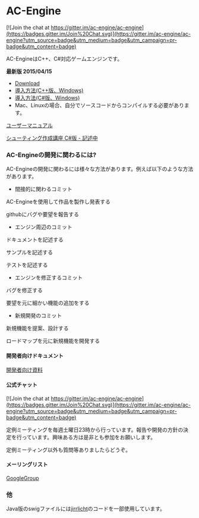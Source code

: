 ﻿AC-Engine
=========================

[![Join the chat at https://gitter.im/ac-engine/ac-engine](https://badges.gitter.im/Join%20Chat.svg)](https://gitter.im/ac-engine/ac-engine?utm_source=badge&utm_medium=badge&utm_campaign=pr-badge&utm_content=badge)

AC-EngineはC++、C#対応ゲームエンジンです。

**最新版 2015/04/15**

* [Download](https://drive.google.com/folderview?id=0B1gZCvEfcQAiMjhaU1VZOVRTUWM&usp=sharing)
* [導入方法(C++版、Windows)](Document/HowToIntroduce/Windows_CPP.md)
* [導入方法(C#版、Windows)](Document/HowToIntroduce/Windows_CS.md)
* Mac、Linuxの場合、自分でソースコードからコンパイルする必要があります。

[ユーザーマニュアル](Document/Index.md)

[シューティング作成講座 C#版 - 記述中](https://github.com/ac-engine/STGLecture/blob/master/Document/cs/Index.md)

### AC-Engineの開発に関わるには?

AC-Engineの開発に関わるには様々な方法があります。例えば以下のような方法があります。

* 間接的に関わるコミット

AC-Engineを使用して作品を製作し発表する

githubにバグや要望を報告する

* エンジン周辺のコミット

ドキュメントを記述する

サンプルを記述する

テストを記述する

* エンジンを修正するコミット

バグを修正する

要望を元に細かい機能の追加をする

* 新規開発のコミット

新規機能を提案、設計する

ロードマップを元に新規機能を開発する

#### 開発者向けドキュメント

[開発者向け資料](Document_Development/Index.md)

#### 公式チャット

[![Join the chat at https://gitter.im/ac-engine/ac-engine](https://badges.gitter.im/Join%20Chat.svg)](https://gitter.im/ac-engine/ac-engine?utm_source=badge&utm_medium=badge&utm_campaign=pr-badge&utm_content=badge)

定例ミーティングを毎週土曜日23時から行っています。報告や開発の方針の決定を行っています。興味ある方は是非とも参加をお願いします。

定例ミーティング以外も質問等ありましたらどうぞ。

#### メーリングリスト

[GoogleGroup](https://groups.google.com/forum/#!forum/ac-engine)

### 他
Java版のswigファイルには[jirrlicht](https://code.google.com/p/jirrlicht/)のコードを一部使用しています。
